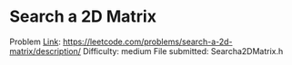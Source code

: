 # Search a 2D Matrix
Problem [Link](https://leetcode.com/problems/search-a-2d-matrix/description/): https://leetcode.com/problems/search-a-2d-matrix/description/
Difficulty: medium
File submitted: Searcha2DMatrix.h
